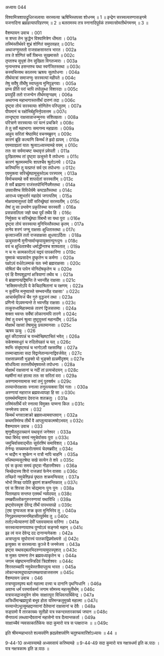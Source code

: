 अध्यायः 044
	
विश्वामित्रशापाद्रुधिरजलायाः सरस्वत्या ऋषिभिस्तपसा शोधनम् ॥ 1 ॥ इन्द्रेण सरस्वत्यरुणासङ्गमे यजनादिना ब्रह्महत्यापरिहरणम् ॥ 2 ॥ बलरामस्य तत्र स्नानादिपूर्वकं तस्मात्सोमतीर्थगमनम् ॥ 3 ॥
	
वैशम्पायन उवाच ।	001  
स शप्ता तेन क्रुद्धेन विश्वामित्रेण धीमता ।	001a  
तस्मिंस्तीर्थवरे शुभ्रं शोणितं समुपावहत् ॥	001c  
अथाजग्मुस्ततो राजन्राक्षसास्तत्र भारत ।	002a  
तत्र ते शोणितं सर्वे पिबन्तः सुखमासते ॥	002c  
तृप्ताश्च सुभृशं तेन सुखिता विगतज्वराः ।	003a  
नृत्यन्तश्च हसन्तश्च यथा स्वर्गजितस्तथा ॥	003c  
कस्यचित्त्वथ कालस्य ऋषयः सुतपोधनाः ।	004a  
तीर्थयात्रां समाजग्मुः सरस्वत्यां महीपते ॥	004c  
तेषु सर्वेषु तीर्थेषु स्वाप्लुत्य मुनिपुङ्गवाः ।	005a  
प्राप्य प्रीतिं परां चापि तपोलुब्धा विशारदाः ॥	005c  
प्रययुर्हि ततो राजन्येन तीर्थमसृग्वहम् ।	006a  
अथागम्य महाभागास्तत्तीर्थं दारुणं तदा ॥	006c  
दृष्ट्वा तोयं सरस्वत्याः शोणितेन परिप्लुतम् ।	007a  
पीयमानं च रक्षोभिर्बहुभिर्नृपसत्तम ॥	007c  
तान्दृष्ट्वा राक्षसान्राजन्मुनयः संशितव्रताः ।	008a  
परित्राणे सरस्वत्याः परं यत्नं प्रचक्रिरे ॥	008c  
ते तु सर्वे महाभागाः समागम्य महाव्रताः ।	009a  
आहूय सरितां श्रेष्ठामिदं वचनमब्रुवन् ॥	009c  
कारणं ब्रूहि कल्याणि किमर्थं ते हृदो ह्ययम् ।	010a  
एवमग्राह्यतां यातः श्रुत्वाऽध्यास्यामहे वयम् ॥	010c  
ततः सा सर्वमाचष्ट यथावृत्तं प्रवेपती ।	011a  
दुःखितामथ तां दृष्ट्वा ऊचुस्ते वै तपोधनाः ॥	011c  
कारणं श्रुतमस्माभिः शापश्चैव श्रुतोऽनघे ।	012a  
करिष्यन्ति तु यत्प्राप्तं सर्व एव तपोधनाः ॥	012c  
एवमुक्त्वा सरिच्छ्रेष्ठामूचुस्तेऽथ परस्परम् ।	013a  
विमोचयामहे सर्वे शापादेतां सरस्वतीम् ॥	013c  
ते सर्वे ब्राह्मणा राजंस्तपोभिर्नियमैस्तथा ।	014a  
उपवासैश्च विविधैर्यमैः कष्टव्रतैस्तथा ॥	014c  
आराध्य पशुभर्तारं महादेवं जगत्पतिम् ।	015a  
मोक्षयामासुस्तां देवीं सरिच्छ्रेष्ठां सरस्वतीम् ॥	015c  
तेषां तु सा प्रभावेण प्रकृतिस्था सरस्वती ।	016a  
प्रसन्नसलिला जज्ञे यथा पूर्वं तथैव हि ।	016c  
निर्मुक्ता च सरिच्छ्रेष्ठा विबभौ सा यथा पुरा ॥	016e  
दृष्ट्वा तोयं सरस्वत्या मुनिभिस्तैस्तथा कृतम् ।	017a  
तानेव शरणं जग्मू राक्षसाः क्षुधितास्तथा ॥	017c  
कृत्वाञ्जलिं ततो राजन्राक्षसाः क्षुधयाऽर्दिताः ।	018a  
ऊचुस्तान्वै मुनीन्सर्वान्कृपायुक्तान्पुनःपुनः ॥	018c  
वयं च क्षुधिताश्चैव धर्माद्धीनाश्च शाश्वतात् ।	019a  
न च नः कामकारोऽयं यद्वयं पापकारिणा ॥	019c  
युष्माकं चाप्रसादेन दुष्कृतेन च कर्मणा ।	020a  
पक्षोऽयं वर्धतेऽस्माकं यतः स्मो ब्रह्मराक्षसाः ।	020c  
योषितां चैव पापेन योनिदोषकृतेन च ॥	020e  
एवं हि वैश्यशूद्राणां क्षत्रियाणां तथैव च ।	021a  
ये ब्राह्मणान्प्रद्विषन्ति ते भवन्तीह राक्षसाः ॥	021c  
\'शक्तिमन्तोऽपि ये केचिदाश्रितानां च रक्षणम् ।	022a  
न कुर्वन्ति मनुष्यास्ते सम्भवन्तीह राक्षसाः\' ॥	022c  
आचार्यमृत्विजं चैव गुरुं वृद्धजनं तथा ।	023a  
प्रणिनो येऽवमन्यन्ते ते भवन्तीह राक्षसाः ॥	023c  
तत्कुरुध्वमिहास्माकं तारणं द्विजसत्तमाः ।	024a  
शक्ता भवन्तः सर्वेषां लोकानामपि तारणे ॥	024c  
तेषां तु वचनं श्रुत्वा तुष्टुवुस्तां महानदीम् ।	025a  
मोक्षार्थं रक्षसां तेषामूचुः प्रयतमानसाः ॥	025c  
ऋषय ऊचुः ।	026  
क्षुतं कीटावपन्नं च यच्चोच्छिष्टाचितं भवेत् ।	026a  
सकेशमवधूतं च रुदितोपहतं च यत् ॥	026c  
श्वभिः संसृष्टमन्नं च भागोऽसौ रक्षसामिह ।	027a  
तस्माज्ज्ञात्वा सदा विद्वानेतान्यत्नाद्विवर्जयेत् ।	027c  
राक्षसान्नमसौ भुङ्क्ते यो भुङ्क्ते ह्यन्नमीदृशम् ॥	027e  
शोधयित्वा ततस्तीर्थमृषयस्ते तपोधनाः ।	028a  
मोक्षार्थं राक्षसानां च नदीं तां प्रत्यचोदयन् ॥	028c  
महर्षीणां मतं ज्ञात्वा ततः सा सरितां वरा ।	029a  
अरुणामानयामास स्वां तनुं पुरुषर्षभ ॥	029c  
तस्यान्तेराक्षसाः स्नात्वा तनूस्त्यक्त्वा दिवं गताः ।	030a  
अरुणायां महाराज ब्रह्मवध्यापहा हि सा ॥	030c  
एतमर्थमभिज्ञाय देवराजः शतक्रतुः ।	031a  
तस्मिंस्तीर्थे वरे स्नात्वा विमुक्तः पाप्मना किल ॥	031c  
जनमेजय उवाच ।	032  
किमर्थं भगवाञ्शक्रो ब्रह्मवध्यामवाप्तवान् ।	032a  
कथमस्मिंश्च तीर्थे वै आप्लुत्याकल्मषोऽभवत् ॥	032c  
वैशम्पायन उवाच ।	033  
शृणुष्वैतदुपाख्यानं यथावृत्तं जनेश्वर ।	033a  
यथा बिभेद समयं नमुचेर्वासवः पुरा ॥	033c  
जमुचिर्वासवाद्भीतः सूर्यरश्मिं समाविशत् ।	034a  
तेनेन्द्रः सख्यमकरोत्समयं चेदमब्रवीत् ॥	034c  
न चार्द्रेण न शुष्केण न रात्रौ नापि चाहनि ।	035a  
वधिष्याम्यसुरश्रेष्ठ सखे सत्येन ते शपे ॥	035c  
एवं स कृत्वा समयं दृष्ट्वा नीहारमीश्वरः ।	036a  
चिच्छेदास्य शिरो राजन्नपां फेनेन वासवः ॥	036c  
तच्छिरो नमुचेश्छिन्नं पृष्ठतः शक्रमन्वियात् ।	037a  
भोभो मित्रह पापेति ब्रुवाणं शक्रमन्तिकात् ॥	037c  
एवं स शिरसा तेन चोद्यमानः पुनः पुनः ।	038a  
पितामहाय सन्तप्त एतमर्थं न्यवेदयत् ॥	038c  
तमब्रवील्लोकगुरुररुणायां यथाविधि ।	039a  
इष्ट्वोपस्पृश देवेन्द्र तीर्थे पापभयापहे ॥	039c  
[एषा पुण्यजला शक्र कृता मुनिभिरेव तु ।	040a  
निगूढमस्यागमनमिहासीत्पूर्वमेव तु ॥	040c  
ततोऽभ्येत्यारुणां देवीं प्लावयामास वारिणा ।	041a  
सरस्वत्यारुणायाश्च पुण्योऽयं सङ्गमो महान् ॥	041c  
इह त्वं यज देवेन्द्र दद दानान्यनेकशः ।	042a  
अत्राप्लुत्य सुघोरात्त्वं पातकाद्विप्रमोक्ष्यसे ॥]	042c  
इत्युक्तः स सरस्वत्याः कुञ्जे वै जनमेजय ।	043a  
इष्ट्वा यथावद्बलभिदरुणायामुपास्पृशत् ॥	043c  
स मुक्तः पाप्मना तेन ब्रह्मवध्याकृतेन च ।	044a  
जगाम संहृष्टमनास्त्रिदिवं त्रिदशेश्वरः ॥	044c  
शिरस्तच्चापि नमुचेस्तत्रैवाप्लुत्य भारत ।	045a  
लोकान्कामदुघात्प्राप्तमक्षयान्राजसत्तम ॥	045c  
वैशम्पायन उवाच ।	046  
तत्राप्युपस्पृश्य बलो महात्मा दत्त्वा च दानानि पृथग्विधानि ।	046a  
अवाप्य धर्मं परमार्यकर्मा जगाम सोमस्य महत्सुतीर्थम् ॥	046c  
यत्रायजद्राजसूयेन सोमः साक्षात्पुरा विधिवत्पार्थिवेन्द्र ।	047a  
अत्रिर्धीमान्ब्रह्मपुत्रो बभूव होता यस्मिन्क्रतुमुख्ये महात्मा ॥	047c  
यस्यान्तेऽभूत्सुमहद्दानवानां दैतेयानां राक्षसानां च देवैः ।	048a  
सङ्ग्रामो वै तारकाख्यः सुतीव्रो यत्र स्कन्दस्तारकाख्यं जघान ॥	048c  
सैनापत्यं लब्धवान्दैवतानां महासेनो यत्र दैत्यान्तकर्ता ।	049a  
साक्षाच्चैवं न्यवसत्कार्तिकेयः सदा कुमारो यत्र स प्लक्षराजः ॥ ॥	049c  
	
इति श्रीमन्महाभारते शल्यपर्वणि ह्रदप्रवेशपर्वणि चतुश्चत्वारिंशोऽध्यायः ॥ 44 ॥

9-44-10 अध्यास्यामहे अध्यवसायं करिष्यामहे ॥ 9-44-49 सदा कुमारो यत्र नक्षत्रधर्मा इति क.पाठः । यत्र नक्षत्रकामः इति ङ.पाठः ॥
